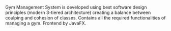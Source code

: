 Gym Management System is developed using best software design principles (modern 3-tiered architecture) creating a balance between coulping and cohesion of classes. Contains all the required functionalities of managing a gym. Frontend by JavaFX.
